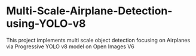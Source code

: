# Multi-Scale-Airplane-Detection-using-YOLO-v8
This project implements multi scale object detection focusing on Airplanes via Progressive YOLO v8 model on Open Images V6
